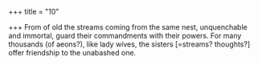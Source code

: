 +++
title = "10"

+++
 From of old the streams coming from the same nest, unquenchable and  immortal, guard their commandments with their powers.
For many thousands (of aeons?), like lady wives, the sisters [=streams?  thoughts?] offer friendship to the unabashed one.
